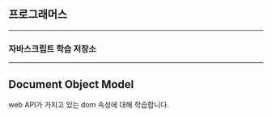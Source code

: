 

## 프로그래머스 
---

### 자바스크립트 학습 저장소

---

## Document Object Model

web API가 가지고 있는 dom 속성에 대해 학습합니다.
























